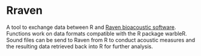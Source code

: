 # Rraven

A tool to exchange data between R and [Raven bioacoustic software](http://www.birds.cornell.edu/brp/raven/RavenOverview.html). Functions work on data formats compatible with the R package warbleR. Sound files can be send to Raven from R to conduct acoustic measures and the resulting data retrieved back into R for further analysis.